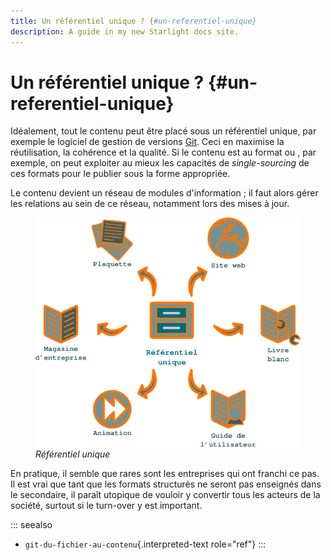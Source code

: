 ```yaml
---
title: Un référentiel unique ? {#un-referentiel-unique}
description: A guide in my new Starlight docs site.
---
```

# Un référentiel unique ? {#un-referentiel-unique}

Idéalement, tout le contenu peut être placé sous un référentiel unique,
par exemple le logiciel de gestion de versions [Git](). Ceci en maximise
la réutilisation, la cohérence et la qualité. Si le contenu est au
format ou , par exemple, on peut exploiter au mieux les capacités de
*single-sourcing* de ces formats pour le publier sous la forme
appropriée.

Le contenu devient un réseau de modules d\'information ; il faut alors
gérer les relations au sein de ce réseau, notamment lors des mises à
jour.

<figure>
<img src="graphics/referentiel-unique.svg"
alt="graphics/referentiel-unique.svg" />
<figcaption><em>Référentiel unique</em></figcaption>
</figure>

En pratique, il semble que rares sont les entreprises qui ont franchi ce
pas. Il est vrai que tant que les formats structurés ne seront pas
enseignés dans le secondaire, il paraît utopique de vouloir y convertir
tous les acteurs de la société, surtout si le turn-over y est important.

::: seealso
-   `git-du-fichier-au-contenu`{.interpreted-text role="ref"}
:::
